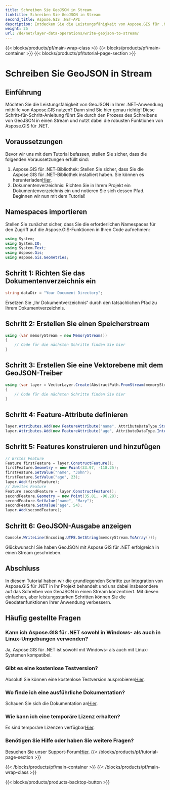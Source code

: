 ```yaml
---
title: Schreiben Sie GeoJSON in Stream
linktitle: Schreiben Sie GeoJSON in Stream
second_title: Aspose.GIS .NET-API
description: Entdecken Sie die Leistungsfähigkeit von Aspose.GIS für .NET! Schreiben Sie GeoJSON, um mühelos zu streamen. Laden Sie es jetzt herunter, um eine nahtlose Geodatenintegration zu erhalten.
weight: 25
url: /de/net/layer-data-operations/write-geojson-to-stream/
---
```


{{< blocks/products/pf/main-wrap-class >}}
{{< blocks/products/pf/main-container >}}
{{< blocks/products/pf/tutorial-page-section >}}

# Schreiben Sie GeoJSON in Stream

## Einführung
Möchten Sie die Leistungsfähigkeit von GeoJSON in Ihrer .NET-Anwendung mithilfe von Aspose.GIS nutzen? Dann sind Sie hier genau richtig! Diese Schritt-für-Schritt-Anleitung führt Sie durch den Prozess des Schreibens von GeoJSON in einen Stream und nutzt dabei die robusten Funktionen von Aspose.GIS für .NET.
## Voraussetzungen
Bevor wir uns mit dem Tutorial befassen, stellen Sie sicher, dass die folgenden Voraussetzungen erfüllt sind:
1. Aspose.GIS für .NET-Bibliothek: Stellen Sie sicher, dass Sie die Aspose.GIS für .NET-Bibliothek installiert haben. Sie können es herunterladen[Hier](https://releases.aspose.com/gis/net/).
2. Dokumentenverzeichnis: Richten Sie in Ihrem Projekt ein Dokumentenverzeichnis ein und notieren Sie sich dessen Pfad.
Beginnen wir nun mit dem Tutorial!
## Namespaces importieren
Stellen Sie zunächst sicher, dass Sie die erforderlichen Namespaces für den Zugriff auf die Aspose.GIS-Funktionen in Ihren Code aufnehmen:
```csharp
using System;
using System.IO;
using System.Text;
using Aspose.Gis;
using Aspose.Gis.Geometries;
```
## Schritt 1: Richten Sie das Dokumentenverzeichnis ein
```csharp
string dataDir = "Your Document Directory";
```
Ersetzen Sie „Ihr Dokumentverzeichnis“ durch den tatsächlichen Pfad zu Ihrem Dokumentverzeichnis.
## Schritt 2: Erstellen Sie einen Speicherstream
```csharp
using (var memoryStream = new MemoryStream())
{
    // Code für die nächsten Schritte finden Sie hier
}
```
## Schritt 3: Erstellen Sie eine Vektorebene mit dem GeoJSON-Treiber
```csharp
using (var layer = VectorLayer.Create(AbstractPath.FromStream(memoryStream), Drivers.GeoJson))
{
    // Code für die nächsten Schritte finden Sie hier
}
```
## Schritt 4: Feature-Attribute definieren
```csharp
layer.Attributes.Add(new FeatureAttribute("name", AttributeDataType.String));
layer.Attributes.Add(new FeatureAttribute("age", AttributeDataType.Integer));
```
## Schritt 5: Features konstruieren und hinzufügen
```csharp
// Erstes Feature
Feature firstFeature = layer.ConstructFeature();
firstFeature.Geometry = new Point(33.97, -118.25);
firstFeature.SetValue("name", "John");
firstFeature.SetValue("age", 23);
layer.Add(firstFeature);
// Zweites Feature
Feature secondFeature = layer.ConstructFeature();
secondFeature.Geometry = new Point(35.81, -96.28);
secondFeature.SetValue("name", "Mary");
secondFeature.SetValue("age", 54);
layer.Add(secondFeature);
```
## Schritt 6: GeoJSON-Ausgabe anzeigen
```csharp
Console.WriteLine(Encoding.UTF8.GetString(memoryStream.ToArray()));
```
Glückwunsch! Sie haben GeoJSON mit Aspose.GIS für .NET erfolgreich in einen Stream geschrieben.
## Abschluss
In diesem Tutorial haben wir die grundlegenden Schritte zur Integration von Aspose.GIS für .NET in Ihr Projekt behandelt und uns dabei insbesondere auf das Schreiben von GeoJSON in einen Stream konzentriert. Mit diesen einfachen, aber leistungsstarken Schritten können Sie die Geodatenfunktionen Ihrer Anwendung verbessern.
## Häufig gestellte Fragen
### Kann ich Aspose.GIS für .NET sowohl in Windows- als auch in Linux-Umgebungen verwenden?
Ja, Aspose.GIS für .NET ist sowohl mit Windows- als auch mit Linux-Systemen kompatibel.
### Gibt es eine kostenlose Testversion?
 Absolut! Sie können eine kostenlose Testversion ausprobieren[Hier](https://releases.aspose.com/).
### Wo finde ich eine ausführliche Dokumentation?
 Schauen Sie sich die Dokumentation an[Hier](https://reference.aspose.com/gis/net/).
### Wie kann ich eine temporäre Lizenz erhalten?
 Es sind temporäre Lizenzen verfügbar[Hier](https://purchase.aspose.com/temporary-license/).
### Benötigen Sie Hilfe oder haben Sie weitere Fragen?
 Besuchen Sie unser Support-Forum[Hier](https://forum.aspose.com/c/gis/33).
{{< /blocks/products/pf/tutorial-page-section >}}

{{< /blocks/products/pf/main-container >}}
{{< /blocks/products/pf/main-wrap-class >}}

{{< blocks/products/products-backtop-button >}}
